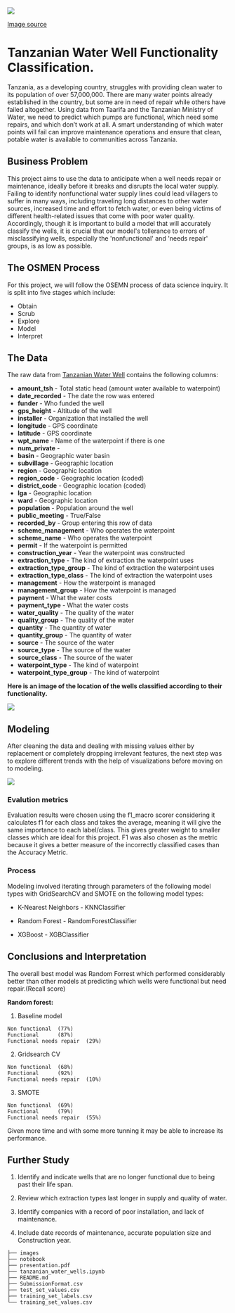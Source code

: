 <img src='https://raw.githubusercontent.com/Milenaafeworki/Tanzanian_water_well/master/images/new-handpump-mod-need-to-crop.png'>

[Image source](https://rwsn.blog/2016/06/17/water-spillovers-and-free-riding-the-economics-of-pump-functionality-in-tanzania/)



# Tanzanian Water Well Functionality Classification.

Tanzania, as a developing country, struggles with providing clean water to its population of over 57,000,000. There are many water points already established in the country, but some are in need of repair while others have failed altogether. Using data from Taarifa and the Tanzanian Ministry of Water, we need to predict which pumps are functional, which need some repairs, and which don’t work at all. A smart understanding of which water points will fail can improve maintenance operations and ensure that clean, potable water is available to communities across Tanzania. 


## Business Problem

This project aims to use the data to anticipate when a well needs repair or maintenance, ideally before it breaks and disrupts the local water supply. Failing to identify nonfunctional water supply lines could lead villagers to suffer in many ways, including traveling long distances to other water sources, increased time and effort to fetch water, or even being victims of different health-related issues that come with poor water quality. Accordingly,  though it is important to build a model that will accurately classify the wells, it is crucial that our model's tollerance to errors of misclassifying wells, especially the 'nonfunctional' and 'needs repair' groups, is as low as possible.  

## The OSMEN Process

For this project, we will follow the OSEMN process of data science inquiry. It is split into five stages which include:

- Obtain
- Scrub
- Explore
- Model
- Interpret


## The Data

The raw data from [Tanzanian Water Well](https://www.drivendata.org/competitions/7/pump-it-up-data-mining-the-water-table/page/23/) contains the following columns:

- **amount_tsh** -     Total static head (amount water available to waterpoint)
- **date_recorded** -  The date the row was entered
- **funder** -         Who funded the well
- **gps_height** -     Altitude of the well
- **installer** -      Organization that installed the well
- **longitude** -      GPS coordinate
- **latitude** -       GPS coordinate
- **wpt_name** -       Name of the waterpoint if there is one
- **num_private** -
- **basin** -          Geographic water basin
- **subvillage** -     Geographic location
- **region** -         Geographic location
- **region_code** -    Geographic location (coded)
- **district_code** -  Geographic location (coded)
- **lga** -            Geographic location
- **ward** -           Geographic location
- **population** -     Population around the well
- **public_meeting** - True/False
- **recorded_by** -    Group entering this row of data
- **scheme_management** - Who operates the waterpoint
- **scheme_name** -       Who operates the waterpoint
- **permit** -            If the waterpoint is permitted
- **construction_year** - Year the waterpoint was constructed
- **extraction_type** -   The kind of extraction the waterpoint uses
- **extraction_type_group** - The kind of extraction the waterpoint uses
- **extraction_type_class** - The kind of extraction the waterpoint uses
- **management** -        How the waterpoint is managed
- **management_group** -  How the waterpoint is managed
- **payment** -           What the water costs
- **payment_type** -      What the water costs
- **water_quality** -     The quality of the water
- **quality_group** -     The quality of the water
- **quantity** -          The quantity of water
- **quantity_group** -    The quantity of water
- **source** -            The source of the water
- **source_type** -       The source of the water
- **source_class** -      The source of the water
- **waterpoint_type** -   The kind of waterpoint
- **waterpoint_type_group** - The kind of waterpoint



**Here is an image of the location of the wells classified according to their functionality.**

<img src='https://raw.githubusercontent.com/Milenaafeworki/Tanzanian_water_well/master/images/functionality%20map.png'>

## Modeling

After cleaning the data and dealing with missing values either by replacement or completely dropping irrelevant features, the next step was to explore different trends with the help of visualizations before moving on to modeling.

<img src='https://raw.githubusercontent.com/Milenaafeworki/Tanzanian_water_well/master/images/quantity.png'>

### Evalution metrics

Evaluation results were chosen using the f1_macro scorer considering it calculates f1 for each class and takes the average, meaning it will give the same importance to each label/class. This gives greater weight to smaller classes which are ideal for this project. F1 was also chosen as the metric because it gives a better measure of the incorrectly classified cases than the Accuracy Metric.


### Process

Modeling involved iterating through parameters of the following model types with GridSearchCV and SMOTE on the following model types:

- K-Nearest Neighbors - KNNClassifier

- Random Forest - RandomForestClassifier

- XGBoost - XGBClassifier

## Conclusions and Interpretation


The overall best model was Random Forrest which performed considerably better than other models at predicting which wells were functional but need repair.(Recall score)

**Random forest:** 

   1. Baseline model
    
    Non functional  (77%)     
    Functional      (87%)   
    Functional needs repair  (29%) 
    
    
   2. Gridsearch CV
    
    Non functional  (68%)     
    Functional      (92%)   
    Functional needs repair  (10%)
    
    
   3. SMOTE
    
    Non functional  (69%)     
    Functional      (79%)   
    Functional needs repair  (55%)

 Given more time and with some more tunning it may be able to increase its performance.
 
 ## Further Study

1. Identify and indicate wells that are no longer functional due to being past their life span.

2. Review which extraction types last longer in supply and quality of water.

3. Identify companies with a record of poor installation, and lack of maintenance.

4. Include date records of maintenance, accurate population size and Construction year.


```
├── images
├── notebook
├── presentation.pdf
├── tanzanian_water_wells.ipynb
├── README.md
├── SubmissionFormat.csv
├── test_set_values.csv
├── training_set_labels.csv
└── training_set_values.csv
```